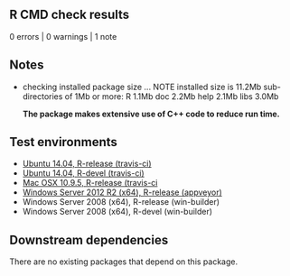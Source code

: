 ## R CMD check results

0 errors | 0 warnings | 1 note

## Notes

* checking installed package size ... NOTE
  installed size is 11.2Mb
  sub-directories of 1Mb or more:
    R      1.1Mb
    doc    2.2Mb
    help   2.1Mb
    libs   3.0Mb

    **The package makes extensive use of C++ code to reduce run time.**

## Test environments

* [Ubuntu 14.04, R-release (travis-ci)](https://travis-ci.org/prioritizr/prioritizr/builds)
* [Ubuntu 14.04, R-devel (travis-ci)](https://travis-ci.org/prioritizr/prioritizr/builds)
* [Mac OSX 10.9.5, R-release (travis-ci](https://travis-ci.org/prioritizr/prioritizr/builds)
* [Windows Server 2012 R2 (x64), R-release (appveyor)](https://ci.appveyor.com/project/jeffreyhanson/prioritizr)
* Windows Server 2008 (x64), R-release (win-builder)
* Windows Server 2008 (x64), R-devel (win-builder)

## Downstream dependencies

There are no existing packages that depend on this package.
